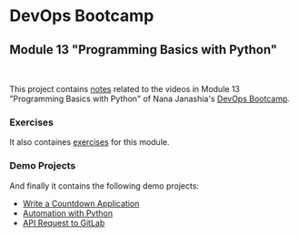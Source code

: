 # DevOps Bootcamp
## Module 13 "Programming Basics with Python"
<br />

This project contains [notes](./Notes.md) related to the videos in Module 13 "Programming Basics with Python" of Nana Janashia's [DevOps Bootcamp](https://www.techworld-with-nana.com/devops-bootcamp).

### Exercises
It also containes [exercises](./exercises/Exercises.md) for this module.

### Demo Projects
And finally it contains the following demo projects:
- [Write a Countdown Application](./demo-projects/1-countdown-application/)
- [Automation with Python](./demo-projects/2-automation-with-python/)
- [API Request to GitLab](./demo-projects/3-gitlab-api-request/)